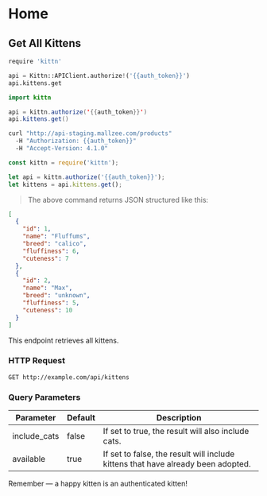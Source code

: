 # Home

## Get All Kittens

```python
require 'kittn'

api = Kittn::APIClient.authorize!('{{auth_token}}')
api.kittens.get
```

```java
import kittn

api = kittn.authorize('{{auth_token}}')
api.kittens.get()
```

```bash
curl "http://api-staging.mallzee.com/products"
  -H "Authorization: {{auth_token}}"
  -H "Accept-Version: 4.1.0"
```

```javascript
const kittn = require('kittn');

let api = kittn.authorize('{{auth_token}}');
let kittens = api.kittens.get();
```

> The above command returns JSON structured like this:

```json
[
  {
    "id": 1,
    "name": "Fluffums",
    "breed": "calico",
    "fluffiness": 6,
    "cuteness": 7
  },
  {
    "id": 2,
    "name": "Max",
    "breed": "unknown",
    "fluffiness": 5,
    "cuteness": 10
  }
]
```

This endpoint retrieves all kittens.

### HTTP Request

`GET http://example.com/api/kittens`

### Query Parameters

Parameter | Default | Description
--------- | ------- | -----------
include_cats | false | If set to true, the result will also include cats.
available | true | If set to false, the result will include kittens that have already been adopted.

<aside class="success">
Remember — a happy kitten is an authenticated kitten!
</aside>